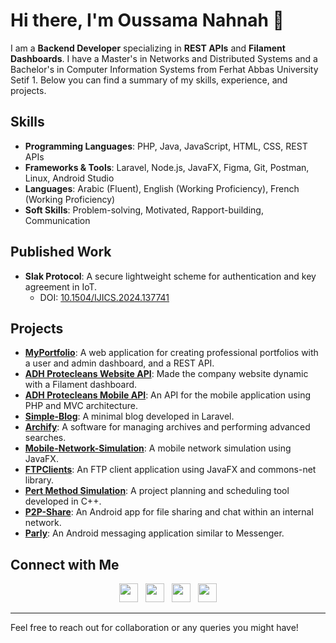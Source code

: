 # Hi there, I'm Oussama Nahnah 👋

I am a **Backend Developer** specializing in **REST APIs** and **Filament Dashboards**. I have a Master's in Networks and Distributed Systems and a Bachelor's in Computer Information Systems from Ferhat Abbas University Setif 1. Below you can find a summary of my skills, experience, and projects.

## Skills

- **Programming Languages**: PHP, Java, JavaScript, HTML, CSS, REST APIs
- **Frameworks & Tools**: Laravel, Node.js, JavaFX, Figma, Git, Postman, Linux, Android Studio
- **Languages**: Arabic (Fluent), English (Working Proficiency), French (Working Proficiency)
- **Soft Skills**: Problem-solving, Motivated, Rapport-building, Communication

## Published Work

- **Slak Protocol**: A secure lightweight scheme for authentication and key agreement in IoT.
  - DOI: [10.1504/IJICS.2024.137741](https://www.inderscienceonline.com/doi/abs/10.1504/IJICS.2024.137741)

## Projects

- **[MyPortfolio](https://github.com/OussamaNahnah/MyPortfolio)**: A web application for creating professional portfolios with a user and admin dashboard, and a REST API.
- **[ADH Protecleans Website API](https://www.adhprotecleans.com/)**: Made the company website dynamic with a Filament dashboard.
- **[ADH Protecleans Mobile API](https://www.adhprotecleans.com/)**: An API for the mobile application using PHP and MVC architecture.
- **[Simple-Blog](https://github.com/OussamaNahnah/Simple-Blog-)**: A minimal blog developed in Laravel.
- **[Archify](https://github.com/OussamaNahnah/Archify)**: A software for managing archives and performing advanced searches.
- **[Mobile-Network-Simulation](https://github.com/OussamaNahnah/Mobile-Network-Simulation)**: A mobile network simulation using JavaFX.
- **[FTPClients](https://github.com/OussamaNahnah/FTPClients)**: An FTP client application using JavaFX and commons-net library.
- **[Pert Method Simulation](https://github.com/OussamaNahnah/PERT)**: A project planning and scheduling tool developed in C++.
- **[P2P-Share](https://github.com/OussamaNahnah/P2P-Share)**: An Android app for file sharing and chat within an internal network.
- **[Parly](https://github.com/OussamaNahnah/Parly)**: An Android messaging application similar to Messenger.

## Connect with Me

<p align='center'>
  <a href="https://github.com/OussamaNahnah"><img height="30" src="https://img.shields.io/badge/-OussamaNahnah-black?logo=github&style=flat-square"></a>&nbsp;&nbsp;
  <a href="https://www.linkedin.com/in/oussamanahnah"><img height="30" src="https://img.shields.io/badge/-oussamanahnah-blue?logo=linkedin&style=flat-square"></a>&nbsp;&nbsp;
  <a href="mailto:oussamanh7@gmail.com"><img height="30" src="https://img.shields.io/badge/-oussamanh7@gmail.com-black?logo=gmail&style=flat-square"></a>&nbsp;&nbsp;
  <a href="https://www.facebook.com/oussamanahnah7/"><img height="30" src="https://img.shields.io/badge/-OussamaNahnah-blue?logo=facebook&style=flat-square"></a>
</p>

---

Feel free to reach out for collaboration or any queries you might have!
